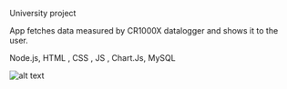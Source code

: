 University project

App fetches data measured by CR1000X datalogger and shows it to the user.

Node.js, HTML , CSS , JS , Chart.Js, MySQL

![alt text](https://i.ibb.co/KWSt1Cd/slika-2022-01-18-231149.png)
